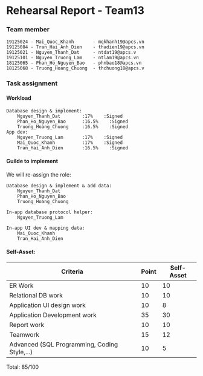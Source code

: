 # Rehearsal Report - Team13

### Team member
```
19125024 - Mai_Quoc_Khanh       - mqkhanh19@apcs.vn
19125084 - Tran_Hai_Anh_Dien    - thadien19@apcs.vn
19125021 - Nguyen_Thanh_Dat     - ntdat19@apcs.v
19125101 - Nguyen_Truong_Lam    - ntlam19@apcs.vn
18125065 - Phan_Ho_Nguyen_Bao   - phnbao18@apcs.vn
18125068 - Truong_Hoang_Chuong  - thchuong18@apcs.v
```

### Task assignment
#### Workload
```
Database design & implement:
    Nguyen_Thanh_Dat        :17%    :Signed
    Phan_Ho_Nguyen_Bao      :16.5%    :Signed
    Truong_Hoang_Chuong     :16.5%    :Signed
App dev:
    Nguyen_Truong_Lam       :17%    :Signed
    Mai_Quoc_Khanh          :17%    :Signed
    Tran_Hai_Anh_Dien       :16.5%    :Signed
```

#### Guilde to implement
We will re-assign the role:
```
Database design & implement & add data:
    Nguyen_Thanh_Dat
    Phan_Ho_Nguyen_Bao
    Truong_Hoang_Chuong
```
```
In-app database protocol helper:
    Nguyen_Truong_Lam
```
```
In-app UI dev & mapping data:
    Mai_Quoc_Khanh
    Tran_Hai_Anh_Dien
```

#### Self-Asset:
| Criteria                                     | Point | Self-Asset |
|----------------------------------------------|-------|------------|
| ER Work                                      | 10    | 10         |
| Relational DB work                           | 10    | 10         |
| Application UI design work                   | 10    | 8          |
| Application Development work                 | 35    | 30         |
| Report work                                  | 10    | 10         |
| Teamwork                                     | 15    | 12         |
| Advanced (SQL Programming, Coding Style,...) | 10    | 5          |

Total: 85/100
